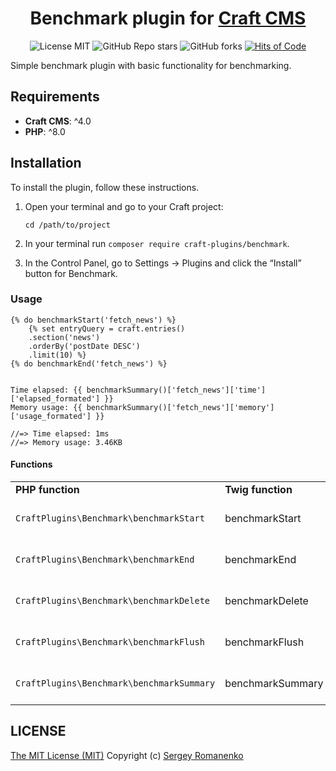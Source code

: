 <h1 align="center">Benchmark plugin for <a href="https://github.com/craftcms">Craft CMS</a></h1>

<p align="center">
<img src="https://img.shields.io/badge/license-MIT-blue.svg?label=License" alt="License MIT"> <img alt="GitHub Repo stars" src="https://img.shields.io/github/stars/craft-plugins/benchmark?label=Stars"> <img alt="GitHub forks" src="https://img.shields.io/github/forks/craft-plugins/benchmark?label=Forks"> <a href="https://hitsofcode.com"><img alt="Hits of Code" src="https://hitsofcode.com/github/craft-plugins/benchmark?branch=1.x"></a>
</p>

Simple benchmark plugin with basic functionality for benchmarking.

## Requirements

* **Craft CMS**: ^4.0
* **PHP**: ^8.0

## Installation

To install the plugin, follow these instructions.

1. Open your terminal and go to your Craft project:
    ```
    cd /path/to/project
    ```

2. In your terminal run `composer require craft-plugins/benchmark`.

3. In the Control Panel, go to Settings → Plugins and click the “Install” button for Benchmark.

### Usage

```
{% do benchmarkStart('fetch_news') %}
    {% set entryQuery = craft.entries()
    .section('news')
    .orderBy('postDate DESC')
    .limit(10) %}
{% do benchmarkEnd('fetch_news') %}


Time elapsed: {{ benchmarkSummary()['fetch_news']['time']['elapsed_formated'] }}
Memory usage: {{ benchmarkSummary()['fetch_news']['memory']['usage_formated'] }}

//=> Time elapsed: 1ms
//=> Memory usage: 3.46KB
```

#### Functions

<table>
<tr>
<td><b>PHP function</b></td>
<td><b>Twig function</b></td>
<td><b>Description</b></td>
</tr>
<tr>
<td><code>CraftPlugins\Benchmark\benchmarkStart</code></td>
<td>benchmarkStart</td>
<td>Start benchmark prob.</td>
</tr>
<tr>
<td><code>CraftPlugins\Benchmark\benchmarkEnd</code></td>
<td>benchmarkEnd</td>
<td>End benchmark prob.</td>
</tr>
<tr>
<td><code>CraftPlugins\Benchmark\benchmarkDelete</code></td>
<td>benchmarkDelete</td>
<td>Delete benchmark prob.</td>
</tr>
<tr>
<td><code>CraftPlugins\Benchmark\benchmarkFlush</code></td>
<td>benchmarkFlush</td>
<td>Flush benchmark prob.</td>
</tr>
<tr>
<td><code>CraftPlugins\Benchmark\benchmarkSummary</code></td>
<td>benchmarkSummary</td>
<td>Get benchmark summary.</td>
</tr>
<table>

## LICENSE
[The MIT License (MIT)](https://github.com/craft-plugins/benchmark/blob/master/LICENSE.md)
Copyright (c) [Sergey Romanenko](https://awilum.github.io/)
